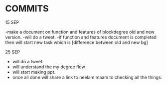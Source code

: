 # COMMITS

15 SEP 

-make a document on function and features of blockdegree old and new version.
-will do a tweet.
-if function and features document is completed then will start new task which is [difference between old and new bg]


25 SEP

- will do a tweet.
- will understand the my degree flow .
- will start making ppt.
- once all done will share a link to neelam maam to checking all the things.

